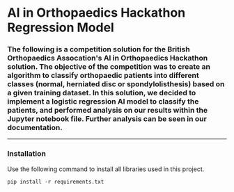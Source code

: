 <h1>AI in Orthopaedics Hackathon Regression Model</h1>

<h3>
  The following is a competition solution for the British Orthopaedics Assocation's AI in Orthopaedics Hackathon solution. 
  The objective of the competition was to create an algorithm to classify orthopaedic patients into different classes (normal, herniated disc or spondylolisthesis) based on a given training dataset.
  In this solution, we  decided to implement a logistic regression AI model to classify the patients, and performed analysis on our results within the Jupyter notebook file.
  Further analysis can be seen in our documentation.
</h3>
<hr>
<h3>Installation</h3>
  Use the following command to install all libraries used in this project.
  
  ```console
  pip install -r requirements.txt 
  ```
